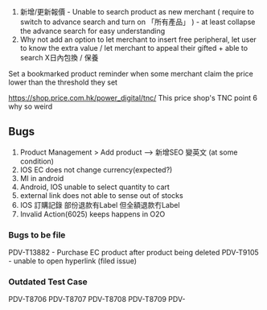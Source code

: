 
1. 新增/更新報價 - Unable to search product as new merchant ( require to switch to advance search and turn on 「所有產品」 ) - at least collapse the advance search for easy understanding
2. Why not add an option to let merchant to insert free peripheral, let user to know the extra value / let merchant to appeal their gifted + able to search X日內包換 / 保養

Set a bookmarked product reminder when some merchant claim the price lower than the threshold they set

https://shop.price.com.hk/power_digital/tnc/ This price shop's TNC point 6 why so weird
## Bugs
1. Product Management > Add product --> 新增SEO 變英文  (at some condition)
2. IOS EC does not change currency(expected?)
3. MI in android 
4. Android, IOS unable to select quantity to cart
5. external link does not able to sense out of stocks
6. IOS 訂購記錄 部份退款有Label 但全額退款冇Label
7. Invalid Action(6025) keeps happens in O2O

### Bugs to be file
PDV-T13882 - Purchase EC product after product being deleted
PDV-T9105 - unable to open hyperlink (filed issue)

### Outdated Test Case
PDV-T8706
PDV-T8707
PDV-T8708
PDV-T8709
PDV-
